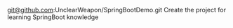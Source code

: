 git@github.com:UnclearWeapon/SpringBootDemo.git
Create the project for learning SpringBoot knowledge